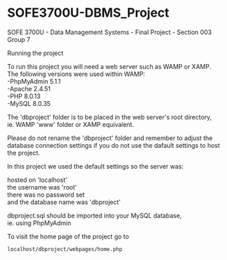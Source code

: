 # SOFE3700U-DBMS_Project
SOFE 3700U - Data Management Systems - Final Project - Section 003 Group 7  

Running the project  

To run this project you will need a web server such as WAMP or XAMP.  
The following versions were used within WAMP:  
-PhpMyAdmin 5.1.1  
-Apache 2.4.51  
-PHP 8.0.13  
-MySQL 8.0.35  

The 'dbproject' folder is to be placed in the web server's root directory,  
ie. WAMP 'www' folder or XAMP equivalent.

Please do not rename the 'dbproject' folder and remember to adjust the database connection settings if you do not use the dafault settings to host the project.  
  
In this project we used the default settings so the server was:  
  
hosted on 'localhost'  
the username was 'root'  
there was no password set  
and the database name was 'dbproject'  

dbproject.sql should be imported into your MySQL database,  
ie. using PhpMyAdmin

To visit the home page of the project go to  
```
localhost/dbproject/webpages/home.php
```
